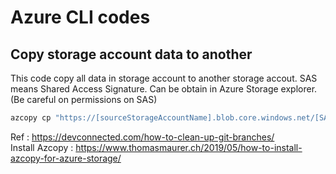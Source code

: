 # Azure CLI codes

## Copy storage account data to another 
This code copy all data in storage account to another storage accout. SAS means Shared Access Signature. Can be obtain in Azure Storage explorer. (Be careful on permissions on SAS) 
```bash
azcopy cp "https://[sourceStorageAccountName].blob.core.windows.net/[SAS]" "https://[targetStorageAccountName].blob.core.windows.net/[SAS]" --recursive
```
Ref : https://devconnected.com/how-to-clean-up-git-branches/  
Install Azcopy : https://www.thomasmaurer.ch/2019/05/how-to-install-azcopy-for-azure-storage/



